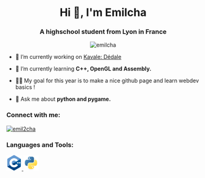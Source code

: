 <h1 align="center">Hi 👋, I'm Emilcha</h1>
<h3 align="center">A highschool student from Lyon in France</h3>

<p align="center"> <img src="https://komarev.com/ghpvc/?username=emilcha&label=Profile%20views&color=03c0c0&style=flat" alt="emilcha" /> </p>

- 🔭 I’m currently working on [Kavale: Dédale](../../../KavaleDedale)

- 🌱 I’m currently learning **C++, OpenGL and Assembly.**

- 👨‍💻 My goal for this year is to make a nice github page and learn webdev basics !

- 💬 Ask me about **python and pygame.**

<h3 align="left">Connect with me:</h3>
<p align="left">
<a href="https://www.youtube.com/@emil2cha" target="blank"><img align="center" src="https://raw.githubusercontent.com/rahuldkjain/github-profile-readme-generator/master/src/images/icons/Social/youtube.svg" alt="emil2cha" height="30" width="40" /></a>
</p>

<h3 align="left">Languages and Tools:</h3>
<p align="left"> <a href="https://www.learncpp.com" target="_blank" rel="noreferrer"> <img src="https://raw.githubusercontent.com/devicons/devicon/master/icons/cplusplus/cplusplus-original.svg" alt="cplusplus" width="40" height="40"/> </a> <a href="https://www.python.org" target="_blank" rel="noreferrer"> <img src="https://raw.githubusercontent.com/devicons/devicon/master/icons/python/python-original.svg" alt="python" width="40" height="40"/> </a> </p>
